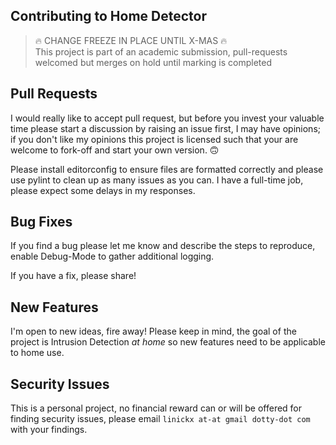 ## Contributing to Home Detector

> 🔥 CHANGE FREEZE IN PLACE UNTIL X-MAS 🔥  
> This project is part of an academic submission, pull-requests welcomed but merges on hold until marking is completed

## Pull Requests

I would really like to accept pull request, but before you invest your valuable time please start a discussion by raising an issue first, I may have opinions; if you don't like my opinions this project is licensed such that your are welcome to fork-off and start your own version. 🙃

Please install editorconfig to ensure files are formatted correctly and please use pylint to clean up as many issues as you can. I have a full-time job, please expect some delays in my responses.

## Bug Fixes

If you find a bug please let me know and describe the steps to reproduce, enable Debug-Mode to gather additional logging.

If you have a fix, please share! 

## New Features

I'm open to new ideas, fire away! Please keep in mind, the goal of the project is Intrusion Detection *at home* so new features need to be applicable to home use.

## Security Issues

This is a personal project, no financial reward can or will be offered for finding security issues, please email `linickx at-at gmail dotty-dot com` with your findings. 
